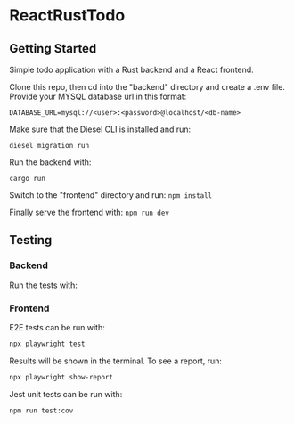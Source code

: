 # ReactRustTodo

## Getting Started

Simple todo application with a Rust backend and a React frontend.

Clone this repo, then cd into the "backend" directory and create a .env file. Provide your MYSQL database url in this format:

`DATABASE_URL=mysql://<user>:<password>@localhost/<db-name>`

Make sure that the Diesel CLI is installed and run:

`diesel migration run`

Run the backend with:

`cargo run`

Switch to the "frontend" directory and run:
`npm install`

Finally serve the frontend with:
`npm run dev`

## Testing

### Backend

Run the tests with:

### Frontend

E2E tests can be run with:

```bash
npx playwright test
```

Results will be shown in the terminal. To see a report, run:

```bash
npx playwright show-report
```

Jest unit tests can be run with:

```bash
npm run test:cov
```